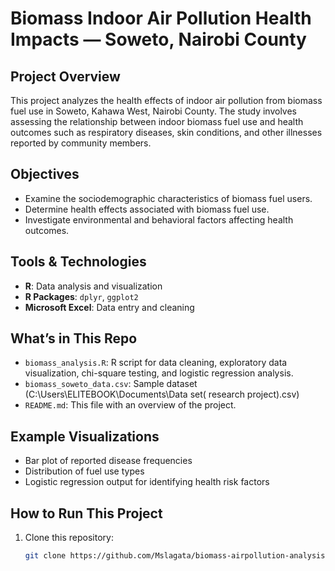 
#  Biomass Indoor Air Pollution Health Impacts — Soweto, Nairobi County

##  Project Overview

This project analyzes the health effects of indoor air pollution from biomass fuel use in Soweto, Kahawa West, Nairobi County. The study involves assessing the relationship between indoor biomass fuel use and health outcomes such as respiratory diseases, skin conditions, and other illnesses reported by community members.

##  Objectives

- Examine the sociodemographic characteristics of biomass fuel users.
- Determine health effects associated with biomass fuel use.
- Investigate environmental and behavioral factors affecting health outcomes.

##  Tools & Technologies

- **R**: Data analysis and visualization  
- **R Packages**: `dplyr`, `ggplot2`
- **Microsoft Excel**: Data entry and cleaning

##  What’s in This Repo

- `biomass_analysis.R`: R script for data cleaning, exploratory data visualization, chi-square testing, and logistic regression analysis.
- `biomass_soweto_data.csv`: Sample dataset (C:\Users\ELITEBOOK\Documents\Data set( research project).csv)
- `README.md`: This file with an overview of the project.

##  Example Visualizations

- Bar plot of reported disease frequencies
- Distribution of fuel use types
- Logistic regression output for identifying health risk factors

##  How to Run This Project

1. Clone this repository:
   ```bash
   git clone https://github.com/Mslagata/biomass-airpollution-analysis.git
